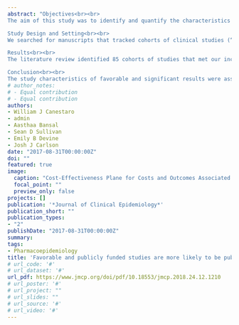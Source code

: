 ```yaml
---
abstract: "Objectives<br><br>
The aim of this study was to identify and quantify the characteristics of studies associated with the likelihood of publication.<br><br>

Study Design and Setting<br><br>
We searched for manuscripts that tracked cohorts of clinical studies (“cohorts”) that from launch to publication. We explored the association of study characteristics with the probability of publication via traditional meta-analyses and meta-regression using random effects models.<br><br>

Results<br><br>
The literature review identified 85 cohorts of studies that met our inclusion criteria. The probability of publication was significantly higher for studies whose characteristics were favorable (odds ratio [OR] = 2.04; 95% confidence interval [CI]: 1.62, 2.57) or statistically significant (OR = 2.07; 95% CI: 1.52, 2.81), had a multicenter design (OR = 1.32; 95% CI: 1.16, 1.45), and were of later regulatory phase (3/4 vs. 1/2, OR = 1.34; 95% CI: 1.14, 1.49). Industry funding was modestly associated with lower (OR = 0.81; 95% CI: 0.67, 0.99) probability of publication. An exploratory analysis of effect modification revealed that the effect of the study characteristic “favorable results” on likelihood for publication was stronger for industry-funded studies.<br><br>

Conclusion<br><br>
The study characteristics of favorable and significant results were associated with greater probability of publication."
# author_notes:
# - Equal contribution
# - Equal contribution
authors:
- William J Canestaro
- admin
- Aasthaa Bansal
- Sean D Sullivan
- Emily B Devine
- Josh J Carlson
date: "2017-08-31T00:00:00Z"
doi: ""
featured: true
image:
  caption: "Cost-Effectiveness Plane for Costs and Outcomes Associated with Targeted Treatment of Moderate to Severe Plaque Psoriasis"
  focal_point: ""
  preview_only: false
projects: []
publication: '*Journal of Clinical Epidemiology*'
publication_short: ""
publication_types:
- "2"
publishDate: "2017-08-31T00:00:00Z"
summary: 
tags:
- Pharmacoepidemiology
title: 'Favorable and publicly funded studies are more likely to be published: a systematic review and meta-analysis'
# url_code: '#'
# url_dataset: '#'
url_pdf: https://www.jmcp.org/doi/pdf/10.18553/jmcp.2018.24.12.1210
# url_poster: '#'
# url_project: ""
# url_slides: ""
# url_source: '#'
# url_video: '#'
---
```


